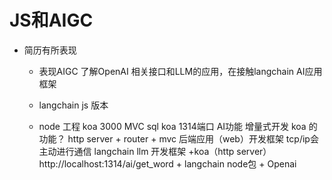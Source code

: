 # JS和AIGC
- 简历有所表现
    - 表现AIGC
    了解OpenAI 相关接口和LLM的应用，在接触langchain AI应用框架


    - langchain js 版本
    - node 工程 koa  3000 MVC sql 
        koa 1314端口 AI功能 增量式开发
        koa 的功能？ http server + router + mvc 后端应用（web）开发框架   tcp/ip会主动进行通信
        langchain llm 开发框架 +koa（http server）
        http://localhost:1314/ai/get_word  + langchain node包 + Openai 
 